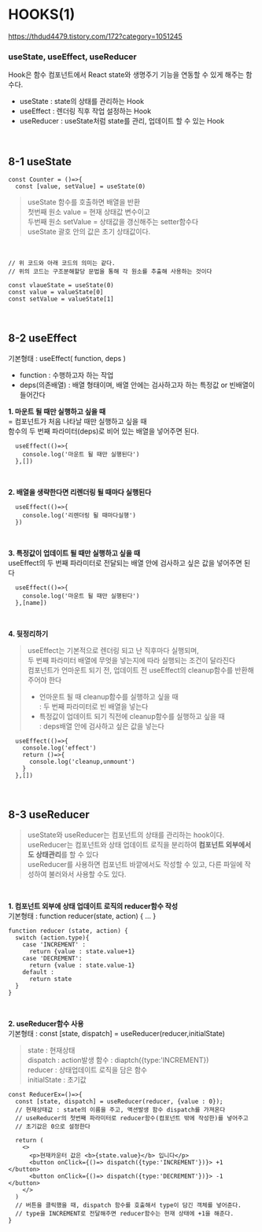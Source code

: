 # HOOKS(1)<br>
https://thdud4479.tistory.com/172?category=1051245 


### useState, useEffect, useReducer<br>
Hook은 함수 컴포넌트에서 React state와 생명주기 기능을 연동할 수 있게 해주는 함수다.<br>
- useState : state의 상태를 관리하는 Hook<br>
- useEffect : 렌더링 직후 작업 설정하는 Hook<br>
- useReducer : useState처럼 state를 관리, 업데이트 할 수 있는 Hook<br>
<br>

## 8-1 useState<br>
```
const Counter = ()=>{
  const [value, setValue] = useState(0)
```
> useState 함수를 호출하면 배열을 반환<br>
> 첫번째 원소 value = 현재 상태값 변수이고<br>
> 두번째 원소 setValue = 상태값을 갱신해주는 setter함수다<br>
> useState 괄호 안의 값은 초기 상태값이다.<br>
<br>

```
// 위 코드와 아래 코드의 의미는 같다. 
// 위의 코드는 구조분해할당 문법을 통해 각 원소를 추출해 사용하는 것이다

const vlaueState = useState(0)
const value = valueState[0] 
const setValue = valueState[1]  
```
<br>

## 8-2 useEffect<br>
기본형태 : useEffect( function, deps )<br>
  - function : 수행하고자 하는 작업
  - deps(의존배열) : 배열 형태이며, 배열 안에는 검사하고자 하는 특정값 or 빈배열이 들어간다

**1. 마운트 될 때만 실행하고 싶을 때<br>**
= 컴포넌트가 처음 나타날 때만 실행하고 싶을 때<br>
함수의 두 번째 파라미터(deps)로 비어 있는 배열을 넣어주면 된다.<br>
```
  useEffect(()=>{
    console.log('마운트 될 때만 실행된다')
  },[])
```
<br>

**2. 배열을 생략한다면 리렌더링 될 때마다 실행된다<br>**
```
  useEffect(()=>{
    console.log('리렌더링 될 때마다실행')
  })
```
<br>


**3. 특정값이 업데이트 될 때만 실행하고 싶을 때<br>**
useEffect의 두 번째 파라미터로 전달되는 배열 안에 검사하고 싶은 값을 넣어주면 된다<br>
```
  useEffect(()=>{
    console.log('마운트 될 때만 실행된다')
  },[name])
```
<br>

**4. 뒷정리하기 <br>**
> useEffect는 기본적으로 렌더링 되고 난 직후마다 실행되며, <br>
> 두 번째 파라미터 배열에 무엇을 넣는지에 따라 실행되는 조건이 달라진다<br>
> 컴포넌트가 언마운트 되기 전, 업데이트 전 useEffect의 cleanup함수를 반환해 주어야 한다<br>
> - 언마운트 될 때 cleanup함수를 실행하고 싶을 때<br>
> : 두 번째 파라미터로 빈 배열을 넣는다<br>
> - 특정값이 업데이트 되기 직전에 cleanup함수를 실행하고 싶을 때<br>
> : deps배열 안에 검사하고 싶은 값을 넣는다<br>
```
  useEffect(()=>{
    console.log('effect')
    return ()=>{
      console.log('cleanup,unmount')
    }
  },[])

```
<br>

## 8-3 useReducer<br>
> useState와 useReducer는 컴포넌트의 상태를 관리하는 hook이다.<br>
> useReducer는 컴포넌트와 상태 업데이트 로직을 분리하여 **컴포넌트 외부에서도 상태관리**를 할 수 있다<br>
> useReducer를 사용하면 컴포넌트 바깥에서도 작성할 수 있고, 다른 파일에 작성하여 불러와서 사용할 수도 있다.<br>
<br>

**1. 컴포넌트 외부에 상태 업데이트 로직의 reducer함수 작성**<br>
기본형태 : function reducer(state, action) { ... }<br>
```
function reducer (state, action) {
  switch (action.type){
    case 'INCREMENT' :
      return {value : state.value+1}
    case 'DECREMENT':
      return {value : state.value-1}
    default : 
      return state
  }
}
```
<br>

**2. useReducer함수 사용** <br>
기본형태 : const [state, dispatch] = useReducer(reducer,initialState)<br>
> state : 현재상태<br>
> dispatch : action발생 함수 : diaptch({type:'INCREMENT})<br>
> reducer : 상태업데이트 로직을 담은 함수<br>
> initialState : 초기값<br>
```
const ReducerEx=()=>{
  const [state, dispatch] = useReducer(reducer, {value : 0});
  // 현재상태값 : state의 이름을 주고, 액션발생 함수 dispatch를 가져온다
  // useReducer의 첫번째 파라미터로 reducer함수(컴포넌트 밖에 작성한)를 넣어주고 
  // 초기값은 0으로 설정한다

  return (
    <>
      <p>현재카운터 값은 <b>{state.value}</b> 입니다</p>
      <button onClick={()=> dispatch({type:'INCREMENT'})}> +1 </button>
      <button onClick={()=> dispatch({type:'DECREMENT'})}> -1 </button>
    </>
  )
  // 버튼을 클릭했을 때, dispatch 함수를 호출해서 type이 담긴 객체를 넣어준다.
  // type을 INCREMENT로 전달해주면 reducer함수는 현재 상태에 +1을 해준다.
}
```
